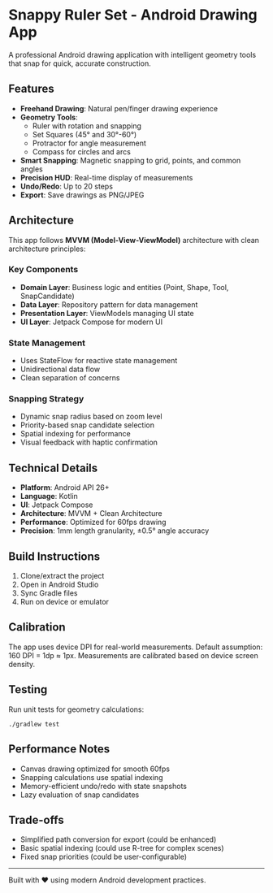 # Snappy Ruler Set - Android Drawing App

A professional Android drawing application with intelligent geometry tools that snap for quick, accurate construction.

## Features

- **Freehand Drawing**: Natural pen/finger drawing experience
- **Geometry Tools**:
  - Ruler with rotation and snapping
  - Set Squares (45° and 30°-60°)
  - Protractor for angle measurement
  - Compass for circles and arcs
- **Smart Snapping**: Magnetic snapping to grid, points, and common angles
- **Precision HUD**: Real-time display of measurements
- **Undo/Redo**: Up to 20 steps
- **Export**: Save drawings as PNG/JPEG

## Architecture

This app follows **MVVM (Model-View-ViewModel)** architecture with clean architecture principles:

### Key Components

- **Domain Layer**: Business logic and entities (Point, Shape, Tool, SnapCandidate)
- **Data Layer**: Repository pattern for data management
- **Presentation Layer**: ViewModels managing UI state
- **UI Layer**: Jetpack Compose for modern UI

### State Management

- Uses StateFlow for reactive state management
- Unidirectional data flow
- Clean separation of concerns

### Snapping Strategy

- Dynamic snap radius based on zoom level
- Priority-based snap candidate selection
- Spatial indexing for performance
- Visual feedback with haptic confirmation

## Technical Details

- **Platform**: Android API 26+
- **Language**: Kotlin
- **UI**: Jetpack Compose
- **Architecture**: MVVM + Clean Architecture
- **Performance**: Optimized for 60fps drawing
- **Precision**: 1mm length granularity, ±0.5° angle accuracy

## Build Instructions

1. Clone/extract the project
2. Open in Android Studio
3. Sync Gradle files
4. Run on device or emulator

## Calibration

The app uses device DPI for real-world measurements. Default assumption: 160 DPI = 1dp ≈ 1px. Measurements are calibrated based on device screen density.

## Testing

Run unit tests for geometry calculations:
```
./gradlew test
```

## Performance Notes

- Canvas drawing optimized for smooth 60fps
- Snapping calculations use spatial indexing
- Memory-efficient undo/redo with state snapshots
- Lazy evaluation of snap candidates

## Trade-offs

- Simplified path conversion for export (could be enhanced)
- Basic spatial indexing (could use R-tree for complex scenes)
- Fixed snap priorities (could be user-configurable)

---

Built with ❤️ using modern Android development practices.
